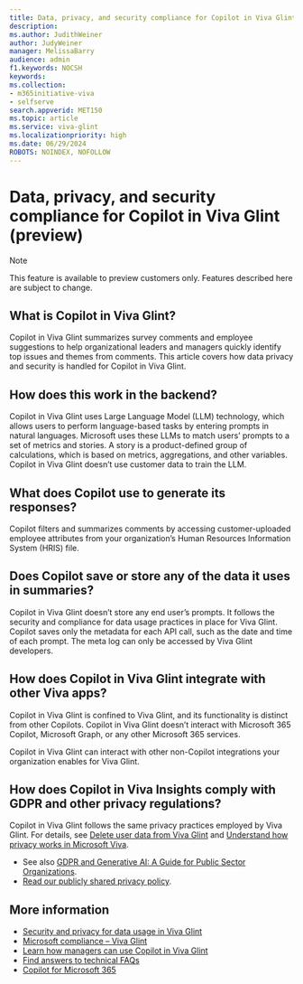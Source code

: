 ```yaml
---
title: Data, privacy, and security compliance for Copilot in Viva Glint (preview)
description: 
ms.author: JudithWeiner
author: JudyWeiner
manager: MelissaBarry
audience: admin
f1.keywords: NOCSH
keywords: 
ms.collection:  
- m365initiative-viva
- selfserve 
search.appverid: MET150 
ms.topic: article
ms.service: viva-glint
ms.localizationpriority: high
ms.date: 06/29/2024
ROBOTS: NOINDEX, NOFOLLOW
---
```


# Data, privacy, and security compliance for Copilot in Viva Glint (preview)

> [!NOTE]
> This feature is available to preview customers only. Features described here are subject to change.

## What is Copilot in Viva Glint?

Copilot in Viva Glint summarizes survey comments and employee suggestions to help organizational leaders and managers quickly identify top issues and themes from comments. This article covers how data privacy and security is handled for Copilot in Viva Glint.

## How does this work in the backend?

Copilot in Viva Glint uses Large Language Model (LLM) technology, which allows users to perform language-based tasks by entering prompts in natural languages. Microsoft uses these LLMs to match users’ prompts to a set of metrics and stories. A story is a product-defined group of calculations, which is based on metrics, aggregations, and other variables.
Copilot in Viva Glint doesn’t use customer data to train the LLM.

## What does Copilot use to generate its responses?

Copilot filters and summarizes comments by accessing customer-uploaded  employee attributes from your organization’s Human Resources Information System (HRIS) file. 

## Does Copilot save or store any of the data it uses in summaries?

Copilot in Viva Glint doesn’t store any end user’s prompts. It follows the security and compliance for data usage practices in place for Viva Glint.  Copilot saves only the metadata for each API call, such as the date and time of each prompt. The meta log can only be accessed by Viva Glint developers. 

## How does Copilot in Viva Glint integrate with other Viva apps?

Copilot in Viva Glint is confined to Viva Glint, and its functionality is distinct from other Copilots. Copilot in Viva Glint doesn’t interact with Microsoft 365 Copilot, Microsoft Graph, or any other Microsoft 365 services. 

Copilot in Viva Glint can interact with other non-Copilot integrations your organization enables for Viva Glint.

## How does Copilot in Viva Insights comply with GDPR and other privacy regulations? 

Copilot in Viva Glint follows the same privacy practices employed by Viva Glint. For details, see [Delete user data from Viva Glint](https://learn.microsoft.com/en-us/viva/glint/setup/delete-user-data) and [Understand how privacy works in Microsoft Viva](https://learn.microsoft.com/viva/viva-privacy).
 - See also [GDPR and Generative AI: A Guide for Public Sector Organizations](https://wwps.microsoft.com/blog/GDPR-GenAI). 
 - [Read our publicly shared privacy policy](https://learn.microsoft.com/viva/glint/setup/viva-glint-privacy).

## More information

- [Security and privacy for data usage in Viva Glint](https://learn.microsoft.com/viva/glint/setup/gdpr-special-categories)
- [Microsoft compliance – Viva Glint](https://learn.microsoft.com/viva/viva-compliance)
- [Learn how managers can use Copilot in Viva Glint](https://go.microsoft.com/fwlink/?linkid=2274072)
- [Find answers to technical FAQs](https://go.microsoft.com/fwlink/?linkid=2274071)
- [Copilot for Microsoft 365](https://adoption.microsoft.com/copilot/)



